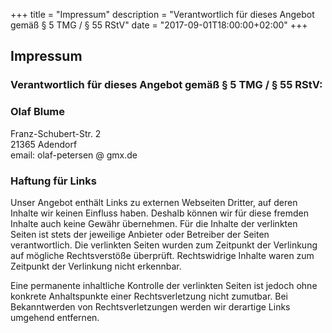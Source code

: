 ﻿+++
title = "Impressum"
description = "Verantwortlich für dieses Angebot gemäß § 5 TMG / § 55 RStV"
date = "2017-09-01T18:00:00+02:00"
+++

## Impressum
### Verantwortlich für dieses Angebot gemäß § 5 TMG / § 55 RStV:

### Olaf Blume  
Franz-Schubert-Str. 2  
21365 Adendorf  
email: olaf-petersen @ gmx.de  


### Haftung für Links
<p>Unser Angebot enthält Links zu externen Webseiten Dritter, auf deren Inhalte wir keinen Einfluss haben. Deshalb können wir für diese fremden Inhalte auch keine Gewähr übernehmen. Für die Inhalte der verlinkten Seiten ist stets der jeweilige Anbieter oder Betreiber der Seiten verantwortlich. Die verlinkten Seiten wurden zum
Zeitpunkt der Verlinkung auf mögliche Rechtsverstöße überprüft. Rechtswidrige Inhalte waren zum Zeitpunkt der Verlinkung nicht erkennbar.</p> 
<p>Eine permanente inhaltliche Kontrolle der verlinkten Seiten ist jedoch ohne konkrete Anhaltspunkte einer Rechtsverletzung nicht zumutbar. Bei Bekanntwerden von Rechtsverletzungen werden wir derartige Links umgehend entfernen.</p>
